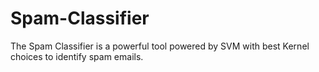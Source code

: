 # Spam-Classifier

The Spam Classifier is a powerful tool powered by SVM with best Kernel choices to identify spam emails.
